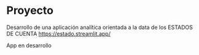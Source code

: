 # Proyecto
Desarrollo de una aplicación analítica orientada a la data de los ESTADOS DE CUENTA
https://estado.streamlit.app/

App en desarrollo
